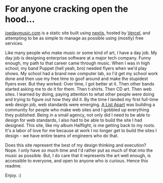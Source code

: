 # For anyone cracking open the hood...

[joedaymusic.com](joedaymusic.com) is a static site built using [nextjs](https://nextjs.org/), hosted by [Vercel](https://vercel.com), and attempting to be as simple to manage as possible using (mostly) free services.

Like many people who make music or some kind of art, I have a day job. My day job is designing enterprise software at a major tech company. Funny enough, my path to that career came through music. When I was in high school, my band Puppet (hell yeah, bro) needed flyers when we'd play shows. My school had a brand new computer lab, so I'd get my school work done and then use my free time to goof around and make the stupidest flyers ever. But they worked. Over time, I got better at it. Then other bands started asking me to do it for them. Then t-shirts. Then CD art. Then web sites. I learned by doing, paying attention to what other people were doing and trying to figure out how they did it. By the time I landed my first full-time web design job, web standards were emerging. [A List Apart](https://alistapart.com/) was building a community for people who make web sites and I gobbled up everything they published. Being in a small agency, not only did I need to be able to design for web standards, I also had to be able to build the site I had designed. This site, like my album Halflight, is me getting back to my roots. It's a labor of love for me because at work I no longer get to build the sites I design - we have entire teams of engineers who do that.

Does this site represent the best of my design thinking and execution? Nope. I only have so much time and I'd rather put as much of that into the music as possible. But, I do care that it represents the art well enough, is accessible to everyone, and open to anyone who is curious. Hence this readme.

Enjoy. :)
